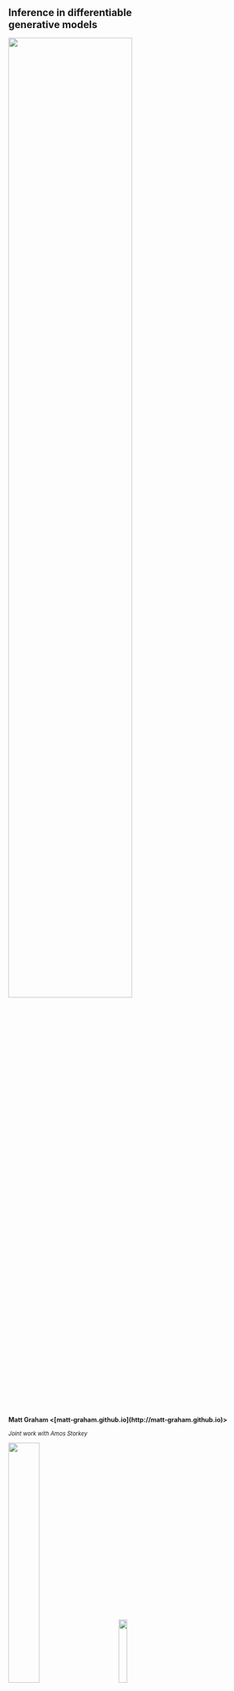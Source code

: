 
<h1 class='title-heading' style='font-size:140%;'>
  Inference in differentiable <br /> generative models
</h1>

<img src='images/title-image-v2.svg' width='70%'
 style='background: none; border: none; box-shadow: none;' />

<p style='font-size: 90%; font-weight: bold;'>
  Matt Graham &lt;[matt-graham.github.io](http://matt-graham.github.io)&gt;
</p>

<p style='font-size: 80%; font-style: italic;'>
  Joint work with Amos Storkey
</p>

<img width='35%' src='images/informatics-logo.svg' style='margin-right: 20px;' />
<img width='18%' src='images/nus-logo.svg' style='margin-left: 20px;' />


---

### Problem description and notation

<div class="fragment" data-fragment-index="0">

*Given:* Probabilistic model of

<p>
    $\observed{\rvct{x}}$ <span class="observed">: observed variables $\in \observed{\set{X}}$,</span>
</p>
<p>
    $\latent{\rvct{z}}$ <span class="latent">: latent variables $\in \latent{\set{Z}}$.</span>
</p>

</div>

<p class="fragment" data-fragment-index="2">
  *Task:* estimate conditional expectations
</p>

$$\expc{\,f(\latent{\rvct{z}}) \gvn \observed{\rvct{x} = \obs{\vct{x}}}}.$$ <!-- .element: class="fragment" data-fragment-index="2" -->

---

### Probabilistic model specification

<div>

<div class='third-column fragment' data-fragment-index='1' style='width: 24%;'>
<p>*Factor graph*</p>

<div class='img-row'>
<img src='images/directed-generative-model-factor-graph.svg' height='250px' />
</div>

\begin{align}
  \latent{\rvct{z}} &\sim \pden{\latent{\rvct{z}}}\\\\
  \observed{\rvct{x}} \gvn \latent{\rvct{z}}  &\sim
  \pden{\observed{\rvct{x}}|\latent{\rvct{z}}}
\end{align}
</div>

<div class='third-column fragment' data-markdown data-fragment-index='2' style='width: 44%;'>
<p>*Probabilistic program*</p>

<pre style='overflow: hidden;'>
<code data-trim data-noescape> 
def generate_z(rng):
    # ...
    return z
   
def generate_x_gvn_z(rng, z):
    # ...
    return x
  
def generate_x(rng):
    z = generate_z(rng)
    x = generate_x_gvn_z(
        rng, z)
    return x
</code>
</pre>

</div>

<div class='third-column fragment' data-fragment-index='3' style='width: 32%;'>
<p>*Computation graph*</p>

<div class='img-row'>
<img src='images/directed-generative-model-computation-graph.svg' height='250px' />
</div>

\begin{align}
  \latent{\rvct{z}} &= \vctfunc{g}\_{\latent{\rvct{z}}}(\input{\rvct{u}\_1})\\\\
  \observed{\rvct{x}} &= \vctfunc{g}\_{\observed{\rvct{x}}|\latent{\rvct{z}}}(\input{\rvct{u}\_2},\, \latent{\rvct{z}})
\end{align}
</div>

<div style='clear: both;'></div>

</div>

---

### Generative models

A generative model can be expressed in the form

$$
  \input{\rvct{u}} \sim \pden{\input{\rvct{u}}}
  \qquad
  \latent{\rvct{z}} = \vctfunc{g}\_{\latent{\rvct{z}}}(\input{\rvct{u}})
  \qquad
  \observed{\rvct{x}} = \vctfunc{g}\_{\observed{\rvct{x}}}(\input{\rvct{u}})
$$

$$
 \input{\rvct{u}} = (\input{\rvct{u}\_1}, \input{\rvct{u}\_2}) \qquad
 \vctfunc{g}\_{\observed{\rvct{x}}}(\input{\rvct{u}}) = \vctfunc{g}\_{\observed{\rvct{x}}|\latent{\rvct{z}}}(\input{\rvct{u}\_2}, \vctfunc{g}\_{\latent{\rvct{z}}}(\input{\rvct{u}\_1}))
$$<!-- .element: class="fragment current-visible" data-fragment-index="1" -->

Often $\pden{\observed{\rvct{x}},\latent{\rvct{z}}}$ not explicitly defined. How to perform inference? <!-- .element: class="fragment" data-fragment-index="2" -->

---

### Differentiable generative models

<img src='images/title-image-v2.svg' width='65%' />

Concentrate on restricted case where

  * variables real-valued: $\input{\set{U}} \subseteq \reals^{D\_{\input{\rvct{u}}}}$, $\observed{\set{X}} \subseteq \reals^{D\_{\observed{\rvct{x}}}}$, $\latent{\set{Z}} \subseteq \reals^{D\_{\latent{\rvct{z}}}}$, <!-- .element: class="fragment" data-fragment-index="1" -->
  * input density gradient $\pd{\pden{\input{\rvct{u}}}}{\input{\vct{u}}}$ exists almost everywhere, <!-- .element: class="fragment" data-fragment-index="2" -->
  * generator Jacobian $\pd{\vctfunc{g}\_{\observed{\rvct{x}}}}{\input{\vct{u}}}$ exists almost everywhere. <!-- .element: class="fragment" data-fragment-index="3" -->

---

<!-- .slide: data-transition="none" -->
<h3 style='font-size: 120%;'>Inference in generative models?</h3>

<img src='images/abc-in-input-space-1-v2.svg' width='100%' />

----

<!-- .slide: data-transition="none" -->
<h3 style='font-size: 120%;'> Approximate Bayesian Computation (ABC) </h3>

<img src='images/abc-in-input-space-epsilon-1e-01-v2.svg' width='100%' />

----

<!-- .slide: data-transition="none" -->
<h3 style='font-size: 120%;'> Approximate Bayesian Computation (ABC) </h3>

<img src='images/abc-in-input-space-epsilon-5e-02-v2.svg' width='100%' />

----

<!-- .slide: data-transition="none" -->
<h3 style='font-size: 120%;'> Approximate Bayesian Computation (ABC) </h3>

<img src='images/abc-in-input-space-epsilon-3e-02-v2.svg' width='100%' />

---

    <!-- .slide: data-transition="none" -->
### $\epsilon \to 0$ : conditioning as a constraint

<img  src='images/abc-in-input-space-exact-constraint-v3.svg' width='80%' />

Exactly conditioning on observations restricts inputs to a manifold embedded in input space

$$
  \vctfunc{g}\_{\observed{\rvct{x}}}^{-1}(\observed{\obs{\vct{x}}}) = \lbr \input{\vct{u}} \in \input{\set{U}} : \vctfunc{g}\_{\observed{\rvct{x}}}(\input{\vct{u}}) = \observed{\obs{\vct{x}}} \rbr.
$$

----

### Asymptotically exact inference

<div class="fragment" data-fragment-index="1">
Conditional expectations are integrals over $\vctfunc{g}\_{\observed{\rvct{x}}}^{-1}(\observed{\obs{\vct{x}}})$

<div style='padding-top:10px'>
\begin{equation}
  \expc{\,f(\latent{\rvct{z}}) \gvn \observed{\rvct{x}} = \observed{\obs{\vct{x}}}} = \\\\
  \frac{1}{C}
  \int\_{\vctfunc{g}\_{\observed{\rvct{x}}}^{-1}(\observed{\obs{\vct{x}}})}
    f \circ \vctfunc{g}\_{\latent{\rvct{z}}}(\input{\vct{u}})\,
    \left|
      \pd{\vctfunc{g}\_{\observed{\rvct{x}}}}{\input{\vct{u}}}
      \pd{\vctfunc{g}\_{\observed{\rvct{x}}}}{\input{\vct{u}}}^{\rm{T}}
    \right|^{-\frac{1}{2}}\hspace{-0.2em}
    \pden{\input{\rvct{u}}}(\input{\vct{u}})\,
  \mathcal{H}^{D\_{\input{\rvct{u}}}-D\_{\observed{\rvct{x}}}}\lpa\dr\input{\vct{u}}\rpa
\end{equation}
<br />
with $\mathcal{H}^{D\_{\input{\rvct{u}}}-D\_{\observed{\rvct{x}}}}$ the Hausdorff measure on $\vctfunc{g}\_{\observed{\rvct{x}}}^{-1}(\observed{\obs{\vct{x}}})$.
</div>

<small style='font-size: 80%;'>(Diaconis, Holmes & Shahshahani; 2013)</small>
</div>

----

### Asymptotically exact inference

Sample states of a Markov chain $\lbr \input{\vct{u}^{(s)}} \rbr_{s=1}^S$ such that:

<p class="fragment" data-fragment-index="1"> the chain is restricted to $\vctfunc{g}\_{\observed{\rvct{x}}}^{-1}(\observed{\obs{\vct{x}}})$, </p>

<p class="fragment" data-fragment-index="2">
  and its stationary distribution has density wrt $\mathcal{H}^{D\_{\input{\rvct{u}}}-D\_{\observed{\rvct{x}}}}$ $\pi(\input{\vct{u}}) = 
    \left|
      \pd{\vctfunc{g}\_{\observed{\rvct{x}}}}{\input{\vct{u}}}
      \pd{\vctfunc{g}\_{\observed{\rvct{x}}}}{\input{\vct{u}}}\tr
    \right|^{-\frac{1}{2}}\,
    \pden{\input{\rvct{u}}}(\input{\vct{u}}) $,
</p>

<div class="fragment" data-fragment-index="3">
then we can calculate consistent estimators

$$
  \expc{\,f(\latent{\rvct{z}}) \gvn \observed{\rvct{x} = \vct{x}}} =
  \lim\_{S \to \infty} \frac{1}{S} \sum\_{s=1}^S \lbr f \circ {\vctfunc{g}\_{\latent{\rvct{z}}}}\lpa\input{\vct{u}^{(s)}}\rpa \rbr.
$$
</div>

---

### Constrained Hamiltonian Monte Carlo <small>Hartmann and Schutte, 2005; Leli&egrave;vre, 2012; Brubaker et al. 2012</small>

Use simulated constrained Hamiltonian dynamic to propose moves on implicitly defined embedded manifold $\vctfunc{g}\_{\observed{\rvct{x}}}^{-1}(\observed{\obs{\vct{x}}})$. <!-- .element: class="fragment" data-fragment-index="1" -->

$$
  \td{\input{\vct{u}}}{t} = \vct{p}
  \qquad
  \td{\vct{p}}{t} = \pd{\log \pi}{\input{\vct{u}}} - \pd{\vctfunc{g}\_{\observed{\rvct{x}}}}{\input{\vct{u}}}\tr\vct{\lambda}
$$ <!-- .element: class="fragment" data-fragment-index="2" -->

subject to $\vctfunc{g}\_{\observed{\rvct{x}}}(\input{\vct{u}}) = \observed{\obs{\vct{x}}}$ and $\pd{\vctfunc{g}\_{\observed{\rvct{x}}}}{\input{\vct{u}}}\vct{p} = \vct{0}$. <!-- .element: class="fragment" data-fragment-index="2" -->

<p class="fragment" data-fragment-index="3">Integrators such as RATTLE <small style='font-size: 80%;' >(Andersen, 1983)</small> time-reversible and measure preserving <small style='font-size: 80%;' >(Leimkuhler and Skeel, 1994)</small>.</p>

----

### Constrained HMC in toy example

<video autoplay controls loop>
  <source data-src="images/chmc-animation-io-points.mp4" type="video/mp4" />
</video>

---

### Summary

  * Inference method for differentiable generative models.  <!-- .element: class="fragment" data-fragment-index="1" -->
  * Consider conditioning as constraint on inputs. <!-- .element: class="fragment" data-fragment-index="2" -->
  * Asymptotically exact alternative to ABC where applicable: tractable inference with $\epsilon \to 0$ and full observed data. <!-- .element: class="fragment" data-fragment-index="3" -->

---

## Thanks for listening.

<br />

Python code at <i class="fa fa-github fa-fw"></i> [git.io/dgm](http://git.io/dgm)

M. M. Graham and A. J. Storkey. Asymptotically exact inference in differentiable generative models.  
*Electronic Journal of Statistics*, 2017.  
[dx.doi.org/10.1214/17-EJS1340SI](http://dx.doi.org/10.1214/17-EJS1340SI)

Shorter *AISTATS* 2017 conference paper  <i class="ai ai-arxiv fa-fw"></i> [arxiv.org/abs/1605.07826](https://arxiv.org/abs/1605.07826)

---

<!-- .slide: style="font-size: 70%" -->

<h3 style='font-size: 200%;'>References</h3>

*  H. C. Andersen.
   RATTLE: A 'velocity' version of the SHAKE algorithm for molecular dynamics calculations.
   *Journal of Computational Physics.*, 1983.

*  M. A. Brubaker, M. Saelzmann, and R. Urtasun.
   A family of MCMC methods on implicitly defined manifolds.
   *AISTATS*, 2012.

*  P. Diaconis, S. Holmes and M. Shahshahani.
   Sampling from a Manifold.
   *Advances in Modern Statistical Theory and Applications*, 2013.

----

<!-- .slide: style="font-size: 70%" -->

<h3 style='font-size: 200%;'>References</h3>

*  C. Hartmann and C. Schutte.
   A constrained hybrid Monte Carlo algorithm and the problem of calculating the free energy in several variables.
   *ZAMM-Zeitschrift f&uuml;r Angewandte Mathematik*, 2005.


*  B. J. Leimkuhler and R. D. Skeel.
   Symplectic numerical integrators in constrained Hamiltonian systems.
   *Journal of Computational Physics*, 1994.

*  T. Leli&egrave;vre, M. Rousset and G. Stoltz.
   Langevin dynamics with constraints and computation of free energy differences.
   *Mathematics of Computation*, 2012.
